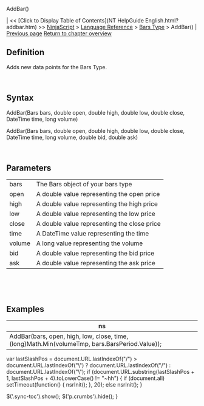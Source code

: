 ﻿










 


AddBar()







| &lt;&lt; [Click to Display Table of Contents](NT HelpGuide English.html?addbar.htm) &gt;&gt;
 [NinjaScript](ninjascript.htm) &gt; [Language Reference](language_reference_wip.htm) &gt; [Bars Type](bars_type.htm) &gt;
AddBar() | [Previous page](bars_type.htm)
[Return to chapter overview](bars_type.htm)










Definition
----------


Adds new data points for the Bars Type.


 


Syntax
------


AddBar(Bars bars, double open, double high, double low, double close, DateTime time, long volume)


AddBar(Bars bars, double open, double high, double low, double close, DateTime time, long volume, double bid, double ask)


 


Parameters
----------




|  |  |
| --- | --- |
| bars | The Bars object of your bars type |
| open | A double value representing the open price |
| high | A double value representing the high price |
| low | A double value representing the low price |
| close | A double value representing the close price |
| time | A DateTime value representing the time |
| volume | A long value representing the volume |
| bid | A double value representing the bid price |
| ask | A double value representing the ask price |



 


 



Examples
--------




| ns |
| --- |
| AddBar(bars, open, high, low, close, time, (long)Math.Min(volumeTmp, bars.BarsPeriod.Value)); |






 
 var lastSlashPos = document.URL.lastIndexOf("/") &gt; document.URL.lastIndexOf("\\") ? document.URL.lastIndexOf("/") : document.URL.lastIndexOf("\\");
 if (document.URL.substring(lastSlashPos + 1, lastSlashPos + 4).toLowerCase() != "~hh") {
 if (document.all) setTimeout(function() {
 nsrInit();
 }, 20);
 else nsrInit();
 }
 
 
 $('.sync-toc').show();
 $('p.crumbs').hide();
 }
 
 
 



